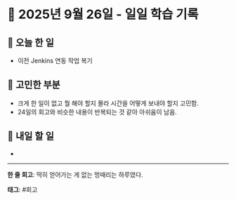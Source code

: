 # 📅 2025년 9월 26일 - 일일 학습 기록

## 🚀 오늘 한 일
- 이전 Jenkins 연동 작업 복기

## 🤔 고민한 부분
- 크게 한 일이 없고 뭘 해야 할지 몰라 시간을 어떻게 보내야 할지 고민함.
- 24일의 회고와 비슷한 내용이 반복되는 것 같아 아쉬움이 남음.

## 📌 내일 할 일
- 

---
**한 줄 회고**: 딱히 얻어가는 게 없는 멍때리는 하루였다.

**태그**: #회고